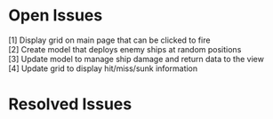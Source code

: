 ﻿# Open Issues
[1] Display grid on main page that can be clicked to fire\
[2] Create model that deploys enemy ships at random positions\
[3] Update model to manage ship damage and return data to the view\
[4] Update grid to display hit/miss/sunk information

# Resolved Issues 